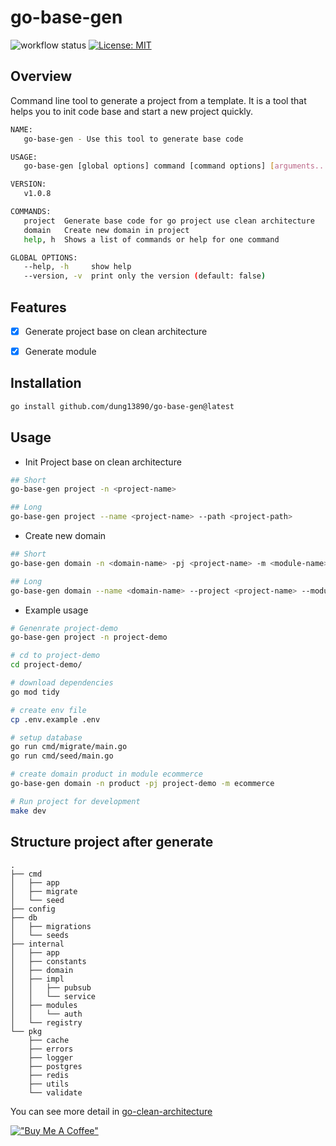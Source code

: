 # go-base-gen
![workflow status](https://github.com/dung13890/go-base-gen/actions/workflows/go-ci.yml/badge.svg)
[![License: MIT](https://img.shields.io/badge/License-MIT-green.svg)](https://opensource.org/licenses/MIT)


## Overview
Command line tool to generate a project from a template. It is a tool that helps you to init code base and start a new project quickly.

```bash
NAME:
   go-base-gen - Use this tool to generate base code

USAGE:
   go-base-gen [global options] command [command options] [arguments...]

VERSION:
   v1.0.8

COMMANDS:
   project  Generate base code for go project use clean architecture
   domain   Create new domain in project
   help, h  Shows a list of commands or help for one command

GLOBAL OPTIONS:
   --help, -h     show help
   --version, -v  print only the version (default: false)
```

## Features
- [x] Generate project base on clean architecture
- [x] Generate module


## Installation
```bash
go install github.com/dung13890/go-base-gen@latest
```

## Usage
- Init Project base on clean architecture
```bash
## Short
go-base-gen project -n <project-name>

## Long
go-base-gen project --name <project-name> --path <project-path>
```

- Create new domain
```bash
## Short
go-base-gen domain -n <domain-name> -pj <project-name> -m <module-name>

## Long
go-base-gen domain --name <domain-name> --project <project-name> --module <module-name> --path <project-path>
```
- Example usage
```bash
# Genenrate project-demo
go-base-gen project -n project-demo

# cd to project-demo
cd project-demo/

# download dependencies
go mod tidy

# create env file
cp .env.example .env

# setup database
go run cmd/migrate/main.go 
go run cmd/seed/main.go

# create domain product in module ecommerce
go-base-gen domain -n product -pj project-demo -m ecommerce

# Run project for development
make dev

```

## Structure project after generate
```
.
├── cmd
│   ├── app
│   ├── migrate
│   └── seed
├── config
├── db
│   ├── migrations
│   └── seeds
├── internal
│   ├── app
│   ├── constants
│   ├── domain
│   ├── impl
│   │   ├── pubsub
│   │   └── service
│   ├── modules
│   │   └── auth
│   └── registry
└── pkg
    ├── cache
    ├── errors
    ├── logger
    ├── postgres
    ├── redis
    ├── utils
    └── validate
```

You can see more detail in [go-clean-architecture](https://github.com/dung13890/go-clean-architecture)

[!["Buy Me A Coffee"](https://www.buymeacoffee.com/assets/img/custom_images/orange_img.png)](https://www.buymeacoffee.com/dung13890)

